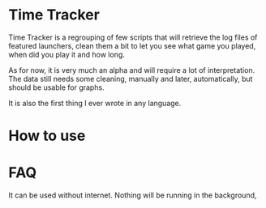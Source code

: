 # Time Tracker

Time Tracker is a regrouping of few scripts that will retrieve the log files of featured launchers, clean them a bit to let you see what game you played, when did you play it and how long.

As for now, it is very much an alpha and will require a lot of interpretation.
The data still needs some cleaning, manually and later, automatically, but should be usable for graphs.

It is also the first thing I ever wrote in any language.


# How to use






# FAQ

It can be used without internet.
Nothing will be running in the background, 
